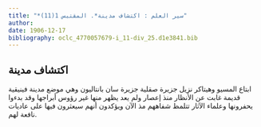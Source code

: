 ```yaml
---
title: "*سير العلم : اكتشاف مدينة*. المقتبس 1(11)"
author: 
date: 1906-12-17
bibliography: oclc_4770057679-i_11-div_25.d1e3841.bib
---
```




##  اكتشاف مدينة 


 ابتاع المسيو وهيتاكر نزيل جزيرة صقلية جزيرة سان بانتاليون وهي موضع مدينة فينيقية قديمة غابت عن الأنظار منذ إعصار ولم يعد يظهر منها غير رؤوس أبراجها وقد بدءوا يحفرونها وعلماء الآثار تتلمظ شفاههم مذ الآن ويؤكدون أنهم سيعثرون فيها على عاديات نافعة لهم. 
